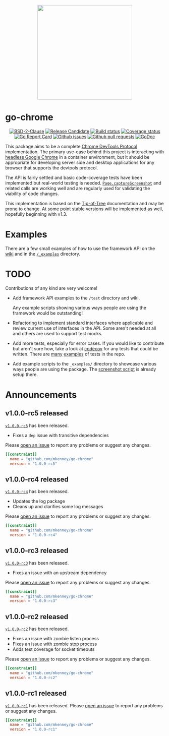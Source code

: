 <p align="center">
    <a href="https://gopherize.me/gopher/255e20ee48c85f3b4701446e2513c100f22129f3"><img src="https://github.com/mkenney/go-chrome/wiki/assets/images/gopher-logo.png" width="300px"></a>
</p>

# go-chrome

<p align="center">
	<a href="https://github.com/mkenney/go-chrome/blob/master/LICENSE"><img src="https://img.shields.io/badge/license-BSD-green.svg" alt="BSD-2-Clause"></a>
	<a href="https://github.com/mkenney/software-guides/blob/master/STABILITY-BADGES.md#release-candidate"><img src="https://img.shields.io/badge/stability-pre--release-48c9b0.svg" alt="Release Candidate"></a>
	<a href="https://travis-ci.org/mkenney/go-chrome"><img src="https://travis-ci.org/mkenney/go-chrome.svg?branch=master" alt="Build status"></a>
	<a href="https://codecov.io/gh/mkenney/go-chrome"><img src="https://img.shields.io/codecov/c/github/mkenney/go-chrome/master.svg" alt="Coverage status"></a>
	<a href="https://goreportcard.com/report/github.com/mkenney/go-chrome"><img src="https://goreportcard.com/badge/github.com/mkenney/go-chrome" alt="Go Report Card"></a>
	<a href="https://github.com/mkenney/go-chrome/issues"><img src="https://img.shields.io/github/issues-raw/mkenney/go-chrome.svg" alt="Github issues"></a>
	<a href="https://github.com/mkenney/go-chrome/pulls"><img src="https://img.shields.io/github/issues-pr/mkenney/go-chrome.svg" alt="Github pull requests"></a>
	<a href="https://godoc.org/github.com/mkenney/go-chrome"><img src="https://godoc.org/github.com/mkenney/go-chrome?status.svg" alt="GoDoc"></a>
</p>

This package aims to be a complete [Chrome DevTools Protocol](https://chromedevtools.github.io/devtools-protocol/) implementation. The primary use-case behind this project is interacting with [headless Google Chrome](https://developers.google.com/web/updates/2017/04/headless-chrome) in a container environment, but it should be appropriate for developing server side and desktop applications for any browser that supports the devtools protocol.

The API is fairly settled and basic code-coverage tests have been implemented but real-world testing is needed. [`Page.captureScreenshot`](https://chromedevtools.github.io/devtools-protocol/tot/Page/#method-captureScreenshot) and related calls are working well and are regularly used for validating the viability of code changes.

This implementation is based on the [Tip-of-Tree](https://chromedevtools.github.io/devtools-protocol/tot/) documentation and may be prone to change. At some point stable versions will be implemented as well, hopefully beginning with v1.3.

# Examples

There are a few small examples of how to use the framework API on the [wiki](https://github.com/mkenney/go-chrome/wiki) and in the [`/_examples`](https://github.com/mkenney/go-chrome/tree/master/_examples) directory.

# TODO

Contributions of any kind are very welcome!

* Add framework API examples to the `/test` directory and wiki.

  Any example scripts showing various ways people are using the framework would be outstanding!

* Refactoring to implement standard interfaces where applicable and review current use of interfaces in the API. Some aren't needed at all and others are used to support test mocks.
* Add more tests, especially for error cases. If you would like to contribute but aren't sure how, take a look at [codecov](https://codecov.io/gh/mkenney/go-chrome) for any tests that could be written. There are [many](https://github.com/mkenney/go-chrome/blob/master/tot/socket/cdtp.animation_test.go) [examples](https://github.com/mkenney/go-chrome/blob/master/tot/cdtp/animation/enum.animation.type_test.go) of tests in the repo.
* Add example scripts to the `_examples/` directory to showcase various ways people are using the package. The [screenshot script](https://github.com/mkenney/go-chrome/blob/master/test/screenshot/main.go) is already setup there.

# Announcements

## v1.0.0-rc5 released

[`v1.0.0-rc5`](https://github.com/mkenney/go-chrome/releases/tag/v1.0.0-rc5) has been released.

* Fixes a `dep` issue with transitive dependencies

Please [open an issue](https://github.com/mkenney/go-chrome/issues/new/choose) to report any problems or suggest any changes.

```toml
[[constraint]]
  name = "github.com/mkenney/go-chrome"
  version = "1.0.0-rc5"
```

## v1.0.0-rc4 released

[`v1.0.0-rc4`](https://github.com/mkenney/go-chrome/releases/tag/v1.0.0-rc4) has been released.

* Updates the log package
* Cleans up and clarifies some log messages

Please [open an issue](https://github.com/mkenney/go-chrome/issues/new/choose) to report any problems or suggest any changes.

```toml
[[constraint]]
  name = "github.com/mkenney/go-chrome"
  version = "1.0.0-rc4"
```

## v1.0.0-rc3 released

[`v1.0.0-rc3`](https://github.com/mkenney/go-chrome/releases/tag/v1.0.0-rc3) has been released.

* Fixes an issue with an upstream dependency

Please [open an issue](https://github.com/mkenney/go-chrome/issues/new/choose) to report any problems or suggest any changes.

```toml
[[constraint]]
  name = "github.com/mkenney/go-chrome"
  version = "1.0.0-rc3"
```

## v1.0.0-rc2 released

[`v1.0.0-rc2`](https://github.com/mkenney/go-chrome/releases/tag/v1.0.0-rc2) has been released.

* Fixes an issue with zombie listen process
* Fixes an issue with zombie stop process
* Adds test coverage for socket timeouts

Please [open an issue](https://github.com/mkenney/go-chrome/issues/new/choose) to report any problems or suggest any changes.

```toml
[[constraint]]
  name = "github.com/mkenney/go-chrome"
  version = "1.0.0-rc2"
```

## v1.0.0-rc1 released

[`v1.0.0-rc1`](https://github.com/mkenney/go-chrome/releases/tag/v1.0.0-rc1) has been released. Please [open an issue](https://github.com/mkenney/go-chrome/issues/new/choose) to report any problems or suggest any changes.

```toml
[[constraint]]
  name = "github.com/mkenney/go-chrome"
  version = "1.0.0-rc1"
```
